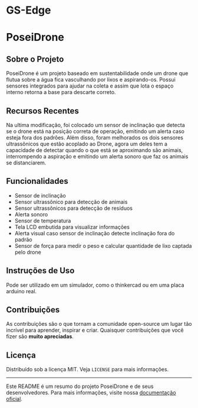 # GS-Edge

# PoseiDrone

## Sobre o Projeto

PoseiDrone é um projeto baseado em sustentabilidade onde um drone que flutua sobre a água fica vasculhando por lixos e aspirando-os. Possui sensores integrados para ajudar na coleta e assim que lota o espaço interno retorna a base para descarte correto.

## Recursos Recentes

Na ultima modificação, foi colocado um sensor de inclinação que detecta se o drone está na posição correta de operação, emitindo um alerta caso esteja fora dos padrões. Além disso, foram melhorados os dois sensores ultrassônicos que estão acoplado ao Drone, agora um deles tem a capacidade de detectar quando o que está se aproximando são animais, interrompendo a aspiração e emitindo um alerta sonoro que faz os animais se distanciarem.

## Funcionalidades

- Sensor de inclinação
- Sensor ultrassônico para detecção de animais 
- Sensor ultrassônicos para detecção de resíduos 
- Alerta sonoro 
- Sensor de temperatura
- Tela LCD embutida para visualizar informações
- Alerta visual caso sensor de inclinação detecte inclinação fora do padrão
- Sensor de força para medir o peso e calcular quantidade de lixo captada pelo drone 

## Instruções de Uso

Pode ser utilizado em um simulador, como o thinkercad ou em uma placa arduino real.

## Contribuições

As contribuições são o que tornam a comunidade open-source um lugar tão incrível para aprender, inspirar e criar. Quaisquer contribuições que você fizer são **muito apreciadas**.

## Licença

Distribuído sob a licença MIT. Veja `LICENSE` para mais informações.

---

Este README é um resumo do projeto PoseiDrone e de seus desenvolvedores. Para mais informações, visite nossa [documentação oficial](https://github.com/arnaldompf/GS-Edge).
